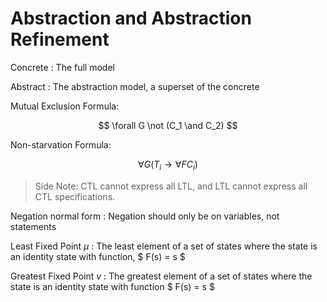 # Abstraction and Abstraction Refinement

Concrete
: The full model

Abstract
: The abstraction model, a superset of the concrete

Mutual Exclusion Formula:

$$
\forall G \not (C_1 \and C_2)
$$

Non-starvation Formula:

$$
\forall G ( T_i \rightarrow \forall F C_i )
$$

> Side Note: CTL cannot express all LTL, and LTL cannot express all CTL specifications.

Negation normal form 
: Negation should only be on variables, not statements

Least Fixed Point $\mu$
: The least element of a set of states where the state is an identity state with 
  function, $ F(s) = s $

Greatest Fixed Point $v$ 
: The greatest element of a set of states where the state is an identity state with 
  function $ F(s) = s $

